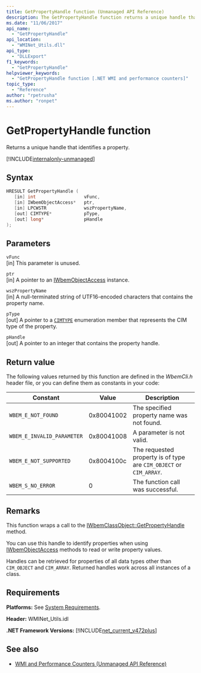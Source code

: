 ```yaml
---
title: GetPropertyHandle function (Unmanaged API Reference)
description: The GetPropertyHandle function returns a unique handle that identifies a property.
ms.date: "11/06/2017"
api_name:
  - "GetPropertyHandle"
api_location:
  - "WMINet_Utils.dll"
api_type:
  - "DLLExport"
f1_keywords:
  - "GetPropertyHandle"
helpviewer_keywords:
  - "GetPropertyHandle function [.NET WMI and performance counters]"
topic_type:
  - "Reference"
author: "rpetrusha"
ms.author: "ronpet"
---
```


# GetPropertyHandle function

Returns a unique handle that identifies a property.

[!INCLUDE[internalonly-unmanaged](../../../../includes/internalonly-unmanaged.md)]

## Syntax

```cpp
HRESULT GetPropertyHandle (
   [in] int                  vFunc,
   [in] IWbemObjectAccess*   ptr,
   [in] LPCWSTR              wszPropertyName,
   [out] CIMTYPE*            pType,
   [out] long*               pHandle
);
```

## Parameters

`vFunc`\
[in] This parameter is unused.

`ptr`\
[in] A pointer to an [IWbemObjectAccess](/windows/desktop/api/wbemcli/nn-wbemcli-iwbemobjectaccess) instance.

`wszPropertyName`\
[in] A null-terminated string of UTF16-encoded characters that contains the property name.

`pType`\
[out] A pointer to a [`CIMTYPE`](/windows/win32/api/wbemcli/ne-wbemcli-cimtype_enumeration) enumeration member that represents the CIM type of the property.

`pHandle`\
[out] A pointer to an integer that contains the property handle.

## Return value

The following values returned by this function are defined in the *WbemCli.h* header file, or you can define them as constants in your code:

|Constant  |Value  |Description  |
|---------|---------|---------|
|`WBEM_E_NOT_FOUND` | 0x80041002 | The specified property name was not found. |
|`WBEM_E_INVALID_PARAMETER` | 0x80041008 | A parameter is not valid. |
|`WBEM_E_NOT_SUPPORTED` | 0x8004100c | The requested property is of type are `CIM_OBJECT` or `CIM_ARRAY`. |
|`WBEM_S_NO_ERROR` | 0 | The function call was successful.  |

## Remarks

This function wraps a call to the [IWbemClassObject::GetPropertyHandle](/windows/desktop/api/wbemcli/nf-wbemcli-iwbemobjectaccess-getpropertyhandle) method.

You can use this handle to identify properties when using  [IWbemObjectAccess](/windows/desktop/api/wbemcli/nn-wbemcli-iwbemobjectaccess) methods to read or write property values.

Handles can be retrieved for properties of all data types other than `CIM_OBJECT` and `CIM_ARRAY`. Returned handles work across all instances of a class.

## Requirements

**Platforms:** See [System Requirements](../../get-started/system-requirements.md).

**Header:** WMINet_Utils.idl

**.NET Framework Versions:** [!INCLUDE[net_current_v472plus](../../../../includes/net-current-v472plus.md)]

## See also

- [WMI and Performance Counters (Unmanaged API Reference)](index.md)
